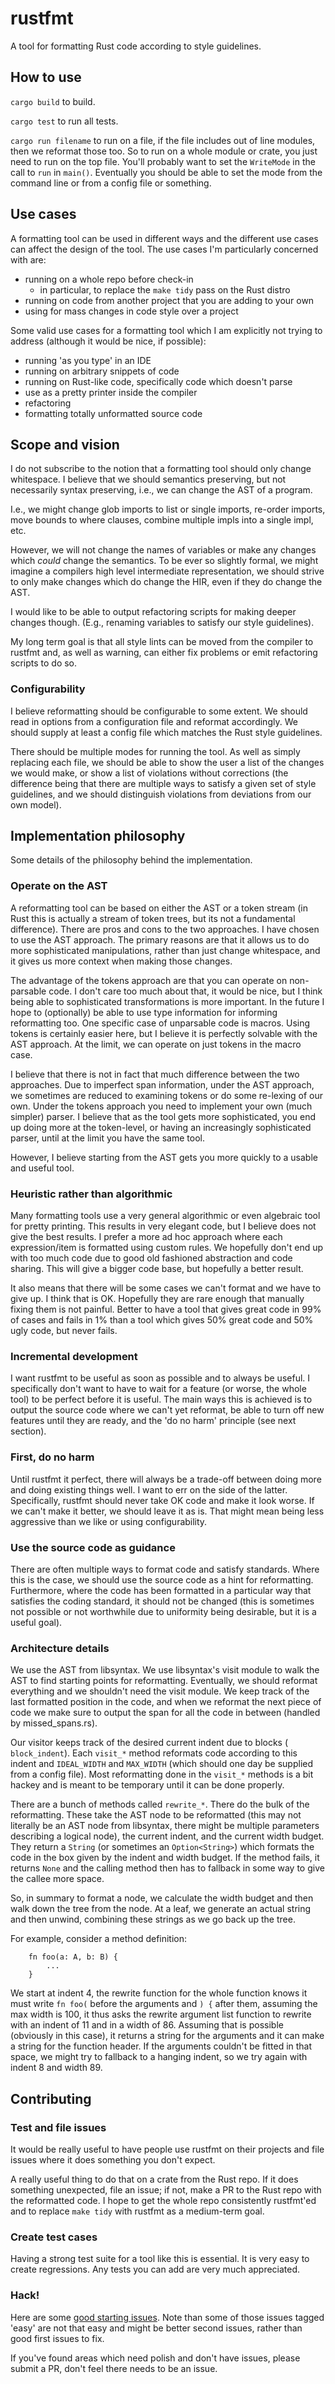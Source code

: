 # rustfmt

A tool for formatting Rust code according to style guidelines.


## How to use

`cargo build` to build.

`cargo test` to run all tests.

`cargo run filename` to run on a file, if the file includes out of line modules,
then we reformat those too. So to run on a whole module or crate, you just need
to run on the top file. You'll probably want to set the `WriteMode` in the call
to `run` in `main()`. Eventually you should be able to set the mode from the
command line or from a config file or something.


## Use cases

A formatting tool can be used in different ways and the different use cases can
affect the design of the tool. The use cases I'm particularly concerned with are:

* running on a whole repo before check-in
  - in particular, to replace the `make tidy` pass on the Rust distro
* running on code from another project that you are adding to your own
* using for mass changes in code style over a project

Some valid use cases for a formatting tool which I am explicitly not trying to
address (although it would be nice, if possible):

* running 'as you type' in an IDE
* running on arbitrary snippets of code
* running on Rust-like code, specifically code which doesn't parse
* use as a pretty printer inside the compiler
* refactoring
* formatting totally unformatted source code


## Scope and vision

I do not subscribe to the notion that a formatting tool should only change
whitespace. I believe that we should semantics preserving, but not necessarily
syntax preserving, i.e., we can change the AST of a program.

I.e., we might change glob imports to list or single imports, re-order imports,
move bounds to where clauses, combine multiple impls into a single impl, etc.

However, we will not change the names of variables or make any changes which
*could* change the semantics. To be ever so slightly formal, we might imagine
a compilers high level intermediate representation, we should strive to only
make changes which do change the HIR, even if they do change the AST.

I would like to be able to output refactoring scripts for making deeper changes
though. (E.g., renaming variables to satisfy our style guidelines).

My long term goal is that all style lints can be moved from the compiler to
rustfmt and, as well as warning, can either fix problems or emit refactoring
scripts to do so.

### Configurability

I believe reformatting should be configurable to some extent. We should read in
options from a configuration file and reformat accordingly. We should supply at
least a config file which matches the Rust style guidelines.

There should be multiple modes for running the tool. As well as simply replacing
each file, we should be able to show the user a list of the changes we would
make, or show a list of violations without corrections (the difference being
that there are multiple ways to satisfy a given set of style guidelines, and we
should distinguish violations from deviations from our own model).


## Implementation philosophy

Some details of the philosophy behind the implementation.


### Operate on the AST

A reformatting tool can be based on either the AST or a token stream (in Rust
this is actually a stream of token trees, but its not a fundamental difference).
There are pros and cons to the two approaches. I have chosen to use the AST
approach. The primary reasons are that it allows us to do more sophisticated
manipulations, rather than just change whitespace, and it gives us more context
when making those changes.

The advantage of the tokens approach are that you can operate on non-parsable
code. I don't care too much about that, it would be nice, but I think being able
to sophisticated transformations is more important. In the future I hope to
(optionally) be able to use type information for informing reformatting too. One
specific case of unparsable code is macros. Using tokens is certainly easier
here, but I believe it is perfectly solvable with the AST approach. At the limit,
we can operate on just tokens in the macro case.

I believe that there is not in fact that much difference between the two
approaches. Due to imperfect span information, under the AST approach, we
sometimes are reduced to examining tokens or do some re-lexing of our own. Under
the tokens approach you need to implement your own (much simpler) parser. I
believe that as the tool gets more sophisticated, you end up doing more at the
token-level, or having an increasingly sophisticated parser, until at the limit
you have the same tool.

However, I believe starting from the AST gets you more quickly to a usable and
useful tool.


### Heuristic rather than algorithmic

Many formatting tools use a very general algorithmic or even algebraic tool for
pretty printing. This results in very elegant code, but I believe does not give
the best results. I prefer a more ad hoc approach where each expression/item is
formatted using custom rules. We hopefully don't end up with too much code due
to good old fashioned abstraction and code sharing. This will give a bigger code
base, but hopefully a better result.

It also means that there will be some cases we can't format and we have to give
up. I think that is OK. Hopefully they are rare enough that manually fixing them
is not painful. Better to have a tool that gives great code in 99% of cases and
fails in 1% than a tool which gives 50% great code and 50% ugly code, but never
fails.


### Incremental development

I want rustfmt to be useful as soon as possible and to always be useful. I
specifically don't want to have to wait for a feature (or worse, the whole tool)
to be perfect before it is useful. The main ways this is achieved is to output
the source code where we can't yet reformat, be able to turn off new features
until they are ready, and the 'do no harm' principle (see next section).


### First, do no harm

Until rustfmt it perfect, there will always be a trade-off between doing more and
doing existing things well. I want to err on the side of the latter.
Specifically, rustfmt should never take OK code and make it look worse. If we
can't make it better, we should leave it as is. That might mean being less
aggressive than we like or using configurability.


### Use the source code as guidance

There are often multiple ways to format code and satisfy standards. Where this
is the case, we should use the source code as a hint for reformatting.
Furthermore, where the code has been formatted in a particular way that satisfies
the coding standard, it should not be changed (this is sometimes not possible or
not worthwhile due to uniformity being desirable, but it is a useful goal).


### Architecture details

We use the AST from libsyntax. We use libsyntax's visit module to walk the AST
to find starting points for reformatting. Eventually, we should reformat everything
and we shouldn't need the visit module. We keep track of the last formatted
position in the code, and when we reformat the next piece of code we make sure
to output the span for all the code in between (handled by missed_spans.rs).

Our visitor keeps track of the desired current indent due to blocks (
`block_indent`). Each `visit_*` method reformats code according to this indent
and `IDEAL_WIDTH` and `MAX_WIDTH` (which should one day be supplied from a 
config file). Most reformatting done in the `visit_*` methods is a bit hackey
and is meant to be temporary until it can be done properly.

There are a bunch of methods called `rewrite_*`. There do the bulk of the
reformatting. These take the AST node to be reformatted (this may not literally
be an AST node from libsyntax, there might be multiple parameters describing a
logical node), the current indent, and the current width budget. They return a
`String` (or sometimes an `Option<String>`) which formats the code in the box
given by the indent and width budget. If the method fails, it returns `None` and
the calling method then has to fallback in some way to give the callee more space.

So, in summary to format a node, we calculate the width budget and then walk down
the tree from the node. At a leaf, we generate an actual string and then unwind,
combining these strings as we go back up the tree.

For example, consider a method definition:

```
    fn foo(a: A, b: B) {
        ...
    }
```

We start at indent 4, the rewrite function for the whole function knows it must
write `fn foo(` before the arguments and `) {` after them, assuming the max width
is 100, it thus asks the rewrite argument list function to rewrite with an indent
of 11 and in a width of 86. Assuming that is possible (obviously in this case),
it returns a string for the arguments and it can make a string for the function
header. If the arguments couldn't be fitted in that space, we might try to
fallback to a hanging indent, so we try again with indent 8 and width 89.


## Contributing

### Test and file issues

It would be really useful to have people use rustfmt on their projects and file
issues where it does something you don't expect.

A really useful thing to do that on a crate from the Rust repo. If it does
something unexpected, file an issue; if not, make a PR to the Rust repo with the
reformatted code. I hope to get the whole repo consistently rustfmt'ed and to
replace `make tidy` with rustfmt as a medium-term goal.

### Create test cases

Having a strong test suite for a tool like this is essential. It is very easy
to create regressions. Any tests you can add are very much appreciated.

### Hack!

Here are some [good starting issues](https://github.com/nrc/rustfmt/issues?q=is%3Aopen+is%3Aissue+label%3Aeasy).
Note than some of those issues tagged 'easy' are not that easy and might be better
second issues, rather than good first issues to fix.

If you've found areas which need polish and don't have issues, please submit a
PR, don't feel there needs to be an issue.
